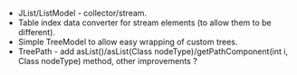 - JList/ListModel - collector/stream.
- Table index data converter for stream elements (to allow them to be different).
- Simple TreeModel to allow easy wrapping of custom trees.
- TreePath - add asList()/asList(Class<T> nodeType)/getPathComponent(int i, Class<T> nodeType) method, other improvements ?